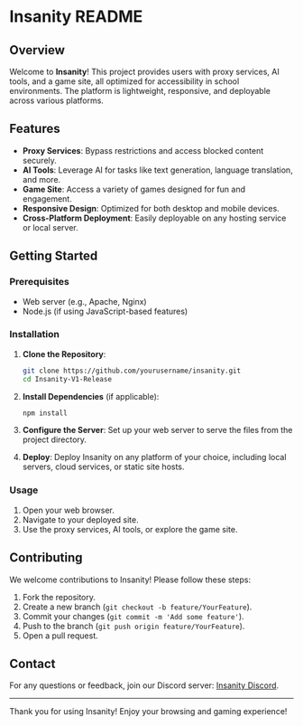 # Insanity README

## Overview

Welcome to **Insanity**! This project provides users with proxy services, AI tools, and a game site, all optimized for accessibility in school environments. The platform is lightweight, responsive, and deployable across various platforms.

## Features

- **Proxy Services**: Bypass restrictions and access blocked content securely.
- **AI Tools**: Leverage AI for tasks like text generation, language translation, and more.
- **Game Site**: Access a variety of games designed for fun and engagement.
- **Responsive Design**: Optimized for both desktop and mobile devices.
- **Cross-Platform Deployment**: Easily deployable on any hosting service or local server.

## Getting Started

### Prerequisites

- Web server (e.g., Apache, Nginx)
- Node.js (if using JavaScript-based features)

### Installation

1. **Clone the Repository**:
   ```bash
   git clone https://github.com/yourusername/insanity.git
   cd Insanity-V1-Release
   ```

2. **Install Dependencies** (if applicable):
   ```bash
   npm install
   ```

3. **Configure the Server**:
   Set up your web server to serve the files from the project directory.

4. **Deploy**:
   Deploy Insanity on any platform of your choice, including local servers, cloud services, or static site hosts.

### Usage

1. Open your web browser.
2. Navigate to your deployed site.
3. Use the proxy services, AI tools, or explore the game site.

## Contributing

We welcome contributions to Insanity! Please follow these steps:

1. Fork the repository.
2. Create a new branch (`git checkout -b feature/YourFeature`).
3. Commit your changes (`git commit -m 'Add some feature'`).
4. Push to the branch (`git push origin feature/YourFeature`).
5. Open a pull request.

## Contact

For any questions or feedback, join our Discord server: [Insanity Discord](https://discord.gg/Gv4rVt2SJp).

---

Thank you for using Insanity! Enjoy your browsing and gaming experience!
